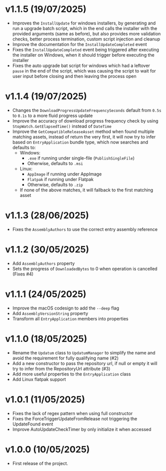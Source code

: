 # v1.1.5 (19/07/2025)
- Improves the `InstallUpdate` for windows installers, by generating and run a upgrade batch script,
which in the end calls the installer with the provided arguments (same as before),
but also provides more validation checks, better process termination, custom script injection and cleanup
- Improve the documentation for the `InstallUpdateCompleted` event
- Fixes the `InstallUpdateCompleted` event being triggered after executing the installer on Windows, 
when it should trigger before executing the installer
- Fixes the auto upgrade bat script for windows which had a leftover `pause` in the end of the script, 
which was causing the script to wait for user input before closing and then leaving the process open

# v1.1.4 (19/07/2025)
- Changes the `DownloadProgressUpdateFrequencySeconds` default from `0.5s` to `0.1s` to a more fluid progress update
- Improve the accuracy of download progress frequency check by using `StopWatch.GetElapsedTime()` instead of `DateTime`
- Improve the `GetCompatibleReleaseAsset` method when found multiple matching assets, instead of return the very first,
it will now try to infer based on `EntryApplication` bundle type, which now searches and defaults to:
  - Windows: 
    - `.exe` if running under single-file (`PublishSingleFile`)
    - Otherwise, defaults to `.msi`
  - Linux: 
    - `AppImage` if running under AppImage
    - `Flatpak` if running under Flatpak
    - Otherwise, defaults to `.zip`
  - If none of the above matches, it will fallback to the first matching asset

# v1.1.3 (28/06/2025)
- Fixes the `AssemblyAuthors` to use the correct entry assembly reference

# v1.1.2 (30/05/2025)
- Add `AssemblyAuthors` property
- Sets the progress of `DownloadedBytes` to 0 when operation is cancelled (Fixes #4)

# v1.1.1 (24/05/2025)
- Improve the macOS codesign to add the `--deep` flag
- Add `AssemblyVersionString` property
- Transform all `EntryApplication` members into properties

# v1.1.0 (18/05/2025)
- Rename the `Updatum` class to `UpdatumManager` to simplify the name and avoid the requirement for fully qualifying name (#2)
- Add a new constructor to pass the repository url, if null or empty it will try to infer from the RepositoryUrl attribute (#3)
- Add more useful properties to the `EntryApplication` class
- Add Linux flatpak support

# v1.0.1 (11/05/2025)
- Fixes the lack of regex pattern when using full constructor
- Fixes the ForceTriggerUpdateFromRelease not triggering the UpdateFound event
- Improve AutoUpdateCheckTimer by only initialize it when accessed

# v1.0.0 (10/05/2025)
- First release of the project.